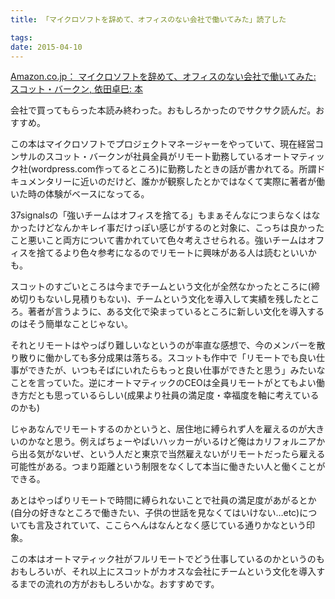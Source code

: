 ```yaml
---
title: 「マイクロソフトを辞めて、オフィスのない会社で働いてみた」読了した

tags:
date: 2015-04-10
---
```



[Amazon.co.jp： マイクロソフトを辞めて、オフィスのない会社で働いてみた: スコット・バークン, 依田卓巳: 本](http://www.amazon.co.jp/gp/product/4105068318?ie=UTF8&camp=1207&creative=8411&creativeASIN=4105068318&linkCode=shr&tag=ukstudio0c-22&qid=1428640468&sr=8-1&keywords=%E3%83%9E%E3%82%A4%E3%82%AF%E3%83%AD%E3%82%BD%E3%83%95%E3%83%88%E3%82%92%E8%BE%9E%E3%82%81%E3%81%A6+%E3%82%AA%E3%83%95%E3%82%A3%E3%82%B9%E3%81%AE%E3%81%AA%E3%81%84%E4%BC%9A%E7%A4%BE%E3%81%A7%E5%83%8D%E3%81%84%E3%81%A6%E3%81%BF%E3%81%9F)

会社で買ってもらった本読み終わった。おもしろかったのでサクサク読んだ。おすすめ。

この本はマイクロソフトでプロジェクトマネージャーをやっていて、現在経営コンサルのスコット・バークンが社員全員がリモート勤務しているオートマティック社(wordpress.com作ってるところ)に勤務したときの話が書かれてる。所謂ドキュメンタリーに近いのだけど、誰かが観察したとかではなくて実際に著者が働いた時の体験がベースになってる。

37signalsの「強いチームはオフィスを捨てる」もまぁそんなにつまらなくはなかったけどなんかキレイ事だけっぽい感じがするのと対象に、こっちは良かったこと悪いこと両方について書かれていて色々考えさせられる。強いチームはオフィスを捨てるより色々参考になるのでリモートに興味がある人は読むといいかも。

スコットのすごいところは今までチームという文化が全然なかったところに(締め切りもないし見積りもない)、チームという文化を導入して実績を残したところ。著者が言うように、ある文化で染まっているところに新しい文化を導入するのはそう簡単なことじゃない。

それとリモートはやっぱり難しいなというのが率直な感想で、今のメンバーを散り散りに働かしても多分成果は落ちる。スコットも作中で「リモートでも良い仕事ができたが、いつもそばにいれたらもっと良い仕事ができたと思う」みたいなことを言っていた。逆にオートマティックのCEOは全員リモートがとてもよい働き方だとも思っているらしい(成果より社員の満足度・幸福度を軸に考えているのかも)

じゃあなんでリモートするのかというと、居住地に縛られず人を雇えるのが大きいのかなと思う。例えばちょーやばいハッカーがいるけど俺はカリフォルニアから出る気がないぜ、という人だと東京で当然雇えないがリモートだったら雇える可能性がある。つまり距離という制限をなくして本当に働きたい人と働くことができる。

あとはやっぱりリモートで時間に縛られないことで社員の満足度があがるとか(自分の好きなところで働きたい、子供の世話を見なくてはいけない…etc)についても言及されていて、ここらへんはなんとなく感じている通りかなという印象。

この本はオートマティック社がフルリモートでどう仕事しているのかというのもおもしろいが、それ以上にスコットがカオスな会社にチームという文化を導入するまでの流れの方がおもしろいかな。おすすめです。